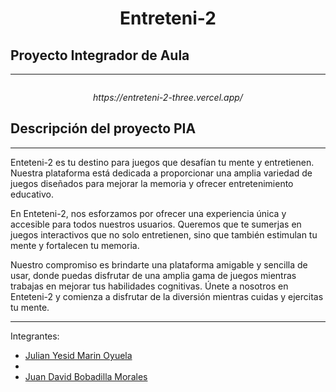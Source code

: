 <h1 align="center"> Entreteni-2 </h1>

## Proyecto Integrador de Aula
---
<p align="center"><img src=""/></p>
<p align="center"><em>https://entreteni-2-three.vercel.app/</em> </p>



## Descripción del proyecto PIA
---

Enteteni-2 es tu destino para juegos que desafían tu mente y entretienen. Nuestra plataforma está dedicada a proporcionar una amplia variedad de juegos diseñados para mejorar la memoria y ofrecer entretenimiento educativo.

En Enteteni-2, nos esforzamos por ofrecer una experiencia única y accesible para todos nuestros usuarios. Queremos que te sumerjas en juegos interactivos que no solo entretienen, sino que también estimulan tu mente y fortalecen tu memoria.

Nuestro compromiso es brindarte una plataforma amigable y sencilla de usar, donde puedas disfrutar de una amplia gama de juegos mientras trabajas en mejorar tus habilidades cognitivas. Únete a nosotros en Enteteni-2 y comienza a disfrutar de la diversión mientras cuidas y ejercitas tu mente.

---
<p>Integrantes:</p>
<ul>
  <li><a href="https://github.com/Jlydm">Julian Yesid Marin Oyuela</a><li>
  <li><a href="https://github.com/ElJuanxi">Juan David Bobadilla Morales</a></li>
</ul>
